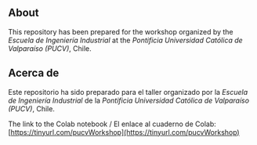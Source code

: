## About

This repository has been prepared for the workshop organized by the *Escuela de Ingeniería Industrial* at the *Pontificia Universidad Católica de Valparaíso (PUCV)*, Chile.

## Acerca de

Este repositorio ha sido preparado para el taller organizado por la *Escuela de Ingeniería Industrial* de la *Pontificia Universidad Católica de Valparaíso (PUCV)*, Chile.

The link to the Colab notebook / El enlace al cuaderno de Colab: [https://tinyurl.com/pucvWorkshop](https://tinyurl.com/pucvWorkshop)
